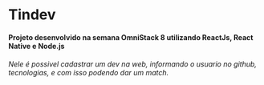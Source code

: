 <h1>Tindev

<h4>Projeto desenvolvido na semana OmniStack 8 utilizando ReactJs, React Native e Node.js

<h6>     Nele é possivel cadastrar um dev na web, informando o usuario no github, tecnologias, e com isso podendo dar um match.
